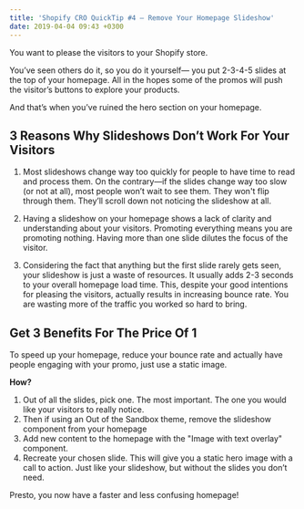 ```yaml
---
title: 'Shopify CRO QuickTip #4 — Remove Your Homepage Slideshow'
date: 2019-04-04 09:43 +0300
---
```


You want to please the visitors to your Shopify store. 

You’ve seen others do it, so you do it yourself— you put 2-3-4-5 slides at the top of your homepage. All in the hopes some of the promos will push the visitor’s buttons to explore your products.

And that’s when you’ve ruined the hero section on your homepage.

## 3 Reasons Why Slideshows Don’t Work For Your Visitors
1. Most slideshows change way too quickly for people to have time to read and process them. On the contrary—if the slides change way too slow (or not at all), most people won’t wait to see them. They won't flip through them. They’ll scroll down not noticing the slideshow at all.

2. Having a slideshow on your homepage shows a lack of clarity and understanding about your visitors. Promoting everything means you are promoting nothing. Having more than one slide dilutes the focus of the visitor.

3. Considering the fact that anything but the first slide rarely gets seen, your slideshow is just a waste of resources. It usually adds 2-3 seconds to your overall homepage load time. This, despite your good intentions for pleasing the visitors, actually results in increasing bounce rate. You are wasting more of the traffic you worked so hard to bring.

## Get 3 Benefits For The Price Of 1
To speed up your homepage, reduce your bounce rate and actually have people engaging with your promo, just use a static image.

**How?**
1. Out of all the slides, pick one. The most important. The one you would like your visitors to really notice.
2. Then if using an Out of the Sandbox theme, remove the slideshow component from your homepage
3. Add new content to the homepage with the "Image with text overlay" component. 
4. Recreate your chosen slide. This will give you a static hero image with a call to action. Just like your slideshow, but without the slides you don’t need.

Presto, you now have a faster and less confusing homepage!